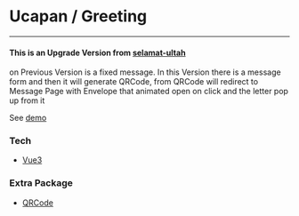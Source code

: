 # Ucapan / Greeting
---
#### This is an Upgrade Version from [selamat-ultah](https://github.com/strbagus/selamat-ultah) 
on Previous Version is a fixed message. In this Version there is a message form and then it will generate QRCode, from QRCode will redirect to Message Page with Envelope that animated open on click and the letter pop up from it

See [demo](https://greeting.strbagus.com/)

### Tech
- [Vue3](https://vuejs.org/)
### Extra Package
- [QRCode](https://github.com/papnkukn/qrcode-svg)
